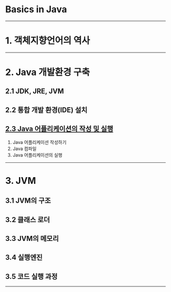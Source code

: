
# Basics in Java

---
# 1. 객체지향언어의 역사

---
# 2. Java 개발환경 구축
## 2.1 JDK, JRE, JVM
## 2.2 통합 개발 환경(IDE) 설치
## <a href="2. Java 개발환경 구축/2.3 Java 어플리케이션의 작성 및 실행/README.md" target="blank">2.3 Java 어플리케이션의 작성 및 실행</a>
1) Java 어플리케이션 작성하기
2) Java 컴파일
3) Java 어플리케이션의 실행

---
# 3. JVM
## 3.1 JVM의 구조
## 3.2 클래스 로더
## 3.3 JVM의 메모리
## 3.4 실행엔진
## 3.5 코드 실행 과정

---
